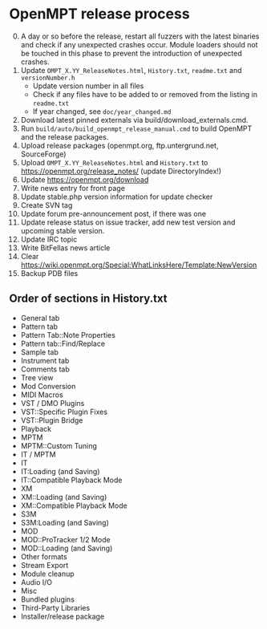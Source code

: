 OpenMPT release process
=======================

0. A day or so before the release, restart all fuzzers with the latest binaries
   and check if any unexpected crashes occur. Module loaders should not be
   touched in this phase to prevent the introduction of unexpected crashes.
1. Update `OMPT_X.YY_ReleaseNotes.html`, `History.txt`, `readme.txt` and
   `versionNumber.h`
   * Update version number in all files
   * Check if any files have to be added to or removed from the listing in
     `readme.txt`
   * If year changed, see `doc/year_changed.md`
2. Download latest pinned externals via build/download_externals.cmd.
3. Run `build/auto/build_openmpt_release_manual.cmd` to build OpenMPT and the
   release packages.
4. Upload release packages (openmpt.org, ftp.untergrund.net, SourceForge)
5. Upload `OMPT_X.YY_ReleaseNotes.html` and `History.txt` to
   https://openmpt.org/release_notes/ (update DirectoryIndex!)
6. Update https://openmpt.org/download
7. Write news entry for front page
8. Update stable.php version information for update checker
9. Create SVN tag
10. Update forum pre-announcement post, if there was one
11. Update release status on issue tracker, add new test version and upcoming
    stable version.
12. Update IRC topic
13. Write BitFellas news article
14. Clear https://wiki.openmpt.org/Special:WhatLinksHere/Template:NewVersion
15. Backup PDB files

Order of sections in History.txt
--------------------------------
 *  General tab
 *  Pattern tab
 *  Pattern Tab::Note Properties
 *  Pattern tab::Find/Replace
 *  Sample tab
 *  Instrument tab
 *  Comments tab
 *  Tree view
 *  Mod Conversion
 *  MIDI Macros
 *  VST / DMO Plugins
 *  VST::Specific Plugin Fixes
 *  VST::Plugin Bridge
 *  Playback
 *  MPTM
 *  MPTM::Custom Tuning
 *  IT / MPTM
 *  IT
 *  IT:Loading (and Saving)
 *  IT::Compatible Playback Mode
 *  XM
 *  XM::Loading (and Saving)
 *  XM::Compatible Playback Mode
 *  S3M
 *  S3M:Loading (and Saving)
 *  MOD
 *  MOD::ProTracker 1/2 Mode
 *  MOD::Loading (and Saving)
 *  Other formats
 *  Stream Export
 *  Module cleanup
 *  Audio I/O
 *  Misc
 *  Bundled plugins
 *  Third-Party Libraries
 *  Installer/release package

